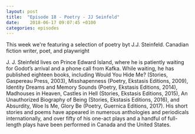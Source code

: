 ```yaml
---
layout: post
title:  "Episode 18 - Poetry - JJ Seinfeld"
date:    2018-06-17 09:07:45 +0100
categories: episodes
---
```


This week we're featuring a selection of poetry byt
J.J. Steinfeld. Canadian fiction writer, poet, and playwright

J. J. Steinfeld lives on Prince Edward Island, where he is patiently
waiting for Godot’s arrival and a phone call from Kafka. While
waiting, he has published eighteen books, including Would You Hide Me?
(Stories, Gaspereau Press, 2003), Misshapenness (Poetry, Ekstasis
Editions, 2009), Identity Dreams and Memory Sounds (Poetry, Ekstasis
Editions, 2014), Madhouses in Heaven, Castles in Hell (Stories,
Ekstasis Editions, 2015), An Unauthorized Biography of Being (Stories,
Ekstasis Editions, 2016), and Absurdity, Woe Is Me, Glory Be (Poetry,
Guernica Editions, 2017). His short stories and poems have appeared in
numerous anthologies and periodicals internationally, and over fifty
of his one-act plays and a handful of full-length plays have been
performed in Canada and the United States.

